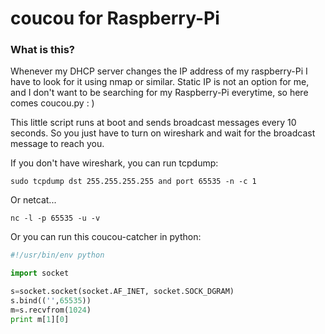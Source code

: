 # coucou for Raspberry-Pi

### What is this? ####

Whenever my DHCP server changes the IP address of my raspberry-Pi I have to look for it using nmap or similar. Static IP is not an option for me, and I don't want to be searching for my Raspberry-Pi everytime, so here comes coucou.py : )

This little script runs at boot and sends broadcast messages every 10 seconds. So you just have to turn on wireshark and wait for the broadcast message to reach you.

If you don't have wireshark, you can run tcpdump:

``` sudo tcpdump dst 255.255.255.255 and port 65535 -n -c 1 ```

Or netcat...

``` nc -l -p 65535 -u -v ```

Or you can run this coucou-catcher in python:

``` python
#!/usr/bin/env python

import socket

s=socket.socket(socket.AF_INET, socket.SOCK_DGRAM)
s.bind(('',65535))
m=s.recvfrom(1024)
print m[1][0]

```
